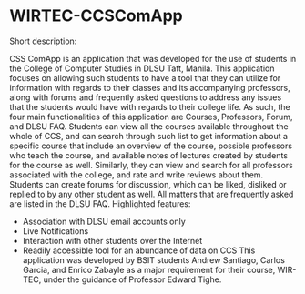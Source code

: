# WIRTEC-CCSComApp

Short description:

CSS ComApp is an application that was developed for the use of students in the College of Computer Studies in DLSU Taft, Manila. This application focuses on allowing such students to have a tool that they can utilize for information with regards to their classes and its accompanying professors, along with forums and frequently asked questions to address any issues that the students would have with regards to their college life. As such, the four main functionalities of this application are Courses, Professors, Forum, and DLSU FAQ. 
Students can view all the courses available throughout the whole of CCS, and can search through such list to get information about a specific course that include an overview of the course, possible professors who teach the course, and available notes of lectures created by students for the course as well. Similarly, they can view and search for all professors associated with the college, and rate and write reviews about them. Students can create forums for discussion, which can be liked, disliked or replied to by any other student as well. All matters that are frequently asked are listed in the DLSU FAQ. 
Highlighted features:
-	Association with DLSU email accounts only
-	Live Notifications
-	Interaction with other students over the Internet
-	Readily accessible tool for an abundance of data on CCS
This application was developed by BSIT students Andrew Santiago, Carlos Garcia, and Enrico Zabayle as a major requirement for their course, WIR-TEC, under the guidance of Professor Edward Tighe.  
